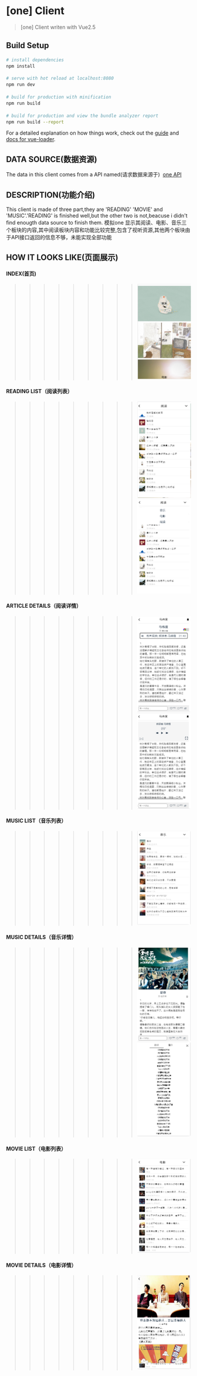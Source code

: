 # [one] Client

> [one] Client writen with Vue2.5 <br>

## Build Setup

``` bash
# install dependencies
npm install

# serve with hot reload at localhost:8080
npm run dev

# build for production with minification
npm run build

# build for production and view the bundle analyzer report
npm run build --report
```

For a detailed explanation on how things work, check out the [guide](http://vuejs-templates.github.io/webpack/) and [docs for vue-loader](http://vuejs.github.io/vue-loader).
## DATA SOURCE(数据资源)
The data in this client comes from a API named(请求数据来源于)  [one API](https://github.com/jokermonn/-Api/blob/master/ONE~v3.5.0.md)
## DESCRIPTION(功能介绍)
This client is made of three part,they are 'READING' 'MOVIE' and 'MUSIC'.'READING' is finished well,but the other two is not,beacuse i didn't find enougth data source to finish them.
模拟one 显示其阅读、电影、音乐三个板块的内容,其中阅读板块内容和功能比较完整,包含了视听资源,其他两个板块由于API接口返回的信息不够，未能实现全部功能<br>
## HOW IT LOOKS LIKE(页面展示)
#### INDEX(首页)
>>>>>>>>>![](https://github.com/jasscia/one/raw/master/shortCut/index.png)
#### READING LIST（阅读列表）
>>>>>>>>>![](https://github.com/jasscia/one/raw/master/shortCut/reading.png)![](https://github.com/jasscia/one/raw/master/shortCut/reading2.png)
#### ARTICLE DETAILS（阅读详情）
>>>>>>>>>![](https://github.com/jasscia/one/raw/master/shortCut/reading-detail.png)![](https://github.com/jasscia/one/raw/master/shortCut/reading-detail2.png)
#### MUSIC LIST（音乐列表）
>>>>>>>>>![](https://github.com/jasscia/one/raw/master/shortCut/music.png)
#### MUSIC DETAILS（音乐详情）
>>>>>>>>>![](https://github.com/jasscia/one/raw/master/shortCut/music-detail1.png)![](https://github.com/jasscia/one/raw/master/shortCut/music-detail2.png)
#### MOVIE LIST（电影列表）
>>>>>>>>>![](https://github.com/jasscia/one/raw/master/shortCut/movie.png)
#### MOVIE DETAILS（电影详情）
>>>>>>>>>![](https://github.com/jasscia/one/raw/master/shortCut/movie-detail.png)
